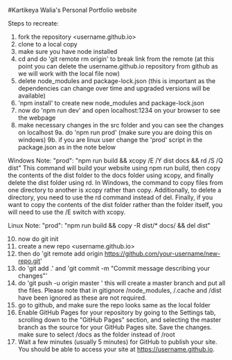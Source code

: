 #Kartikeya Walia's Personal Portfolio website


Steps to recreate:

1. fork the repository <username.github.io>
2. clone to a local copy 
3. make sure you have node installed
4. cd <repo-folder> and do 'git remote rm origin' to break link from the remote (at this point you can delete the username.github.io repository from github as we will work with the local file now)
5. delete node_modules and package-lock.json (this is important as the dependencies can change over time and upgraded versions will be available)
6. 'npm install' to create new node_modules and package-lock.json
7. now do 'npm run dev' and open localhost:1234 on your browser to see the webpage
8. make necessary changes in the src folder and you can see the changes on localhost
9a. do 'npm run prod' (make sure you are doing this on windows)
9b. if you are linux user change the 'prod' script in the package.json as in the note below

Windows Note: "prod": "npm run build && xcopy /E /Y dist docs && rd /S /Q dist"
This command will build your website using npm run build, then copy the contents of the dist folder to the docs folder using xcopy, and finally delete the dist folder using rd.
In Windows, the command to copy files from one directory to another is xcopy rather than copy. Additionally, to delete a directory, you need to use the rd command instead of del. Finally, if you want to copy the contents of the dist folder rather than the folder itself, you will need to use the /E switch with xcopy.

Linux Note: "prod": "npm run build && copy -R dist/* docs/ && del dist"

10. now do git init
11. create a new repo <username.github.io>
12. then do 'git remote add origin https://github.com/your-username/new-repo.git'
13. do 'git add .' and 'git commit -m "Commit message describing your changes"'
14. do 'git push -u origin master ' this will create a master branch and put all the files. Please note that in gitignore /node_modules, /.cache and /dist have been ignored as these are not required.
15. go to github, and make sure the repo looks same as the local folder
16. Enable GitHub Pages for your repository by going to the Settings tab, scrolling down to the "GitHub Pages" section, and selecting the master branch as the source for your GitHub Pages site. Save the changes. make sure to select /docs as the folder instead of /root
17. Wait a few minutes (usually 5 minutes) for GitHub to publish your site. You should be able to access your site at https://username.github.io.